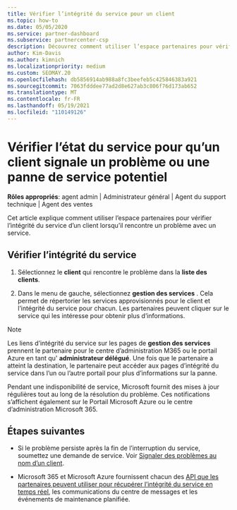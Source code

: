 ```yaml
---
title: Vérifier l’intégrité du service pour un client
ms.topic: how-to
ms.date: 05/05/2020
ms.service: partner-dashboard
ms.subservice: partnercenter-csp
description: Découvrez comment utiliser l’espace partenaires pour vérifier l’intégrité du service d’un client lorsqu’il rencontre un problème avec un service.
author: Kim-Davis
ms.author: kimnich
ms.localizationpriority: medium
ms.custom: SEOMAY.20
ms.openlocfilehash: db5856914ab988a8fc3beefeb5c425846383a921
ms.sourcegitcommit: 7063fdddee77ad2d8e627ab3c806f76d173ab652
ms.translationtype: MT
ms.contentlocale: fr-FR
ms.lasthandoff: 05/19/2021
ms.locfileid: "110149126"
---
```

# <a name="check-service-health-for-a-customer-reporting-a-potential-service-problem-or-outage"></a>Vérifier l’état du service pour qu’un client signale un problème ou une panne de service potentiel

**Rôles appropriés**: agent admin | Administrateur général | Agent du support technique | Agent des ventes

Cet article explique comment utiliser l’espace partenaires pour vérifier l’intégrité du service d’un client lorsqu’il rencontre un problème avec un service. 

## <a name="check-service-health"></a>Vérifier l’intégrité du service

1. Sélectionnez le **client** qui rencontre le problème dans la **liste des clients**.

2. Dans le menu de gauche, sélectionnez **gestion des services** . Cela permet de répertorier les services approvisionnés pour le client et l’intégrité du service pour chacun. Les partenaires peuvent cliquer sur le service qui les intéresse pour obtenir plus d’informations. 

>[!NOTE] 
> Les liens d’intégrité du service sur les pages de **gestion des services** prennent le partenaire pour le centre d’administration M365 ou le portail Azure en tant qu' **administrateur délégué**. Une fois que le partenaire a atteint la destination, le partenaire peut accéder aux pages d’intégrité du service dans l’un ou l’autre portail pour plus d’informations sur la panne.
 
Pendant une indisponibilité de service, Microsoft fournit des mises à jour régulières tout au long de la résolution du problème. Ces notifications s’affichent également sur le Portail Microsoft Azure ou le centre d’administration Microsoft 365.

## <a name="next-steps"></a>Étapes suivantes 

- Si le problème persiste après la fin de l’interruption du service, soumettez une demande de service. Voir [Signaler des problèmes au nom d’un client](report-problems-on-behalf-of-a-customer.md).

- Microsoft 365 et Microsoft Azure fournissent chacun des [API que les partenaires peuvent utiliser pour récupérer l’intégrité du service en temps réel](get-automated-service-notifications-with-our-apis.md), les communications du centre de messages et les événements de maintenance planifiée.

 

